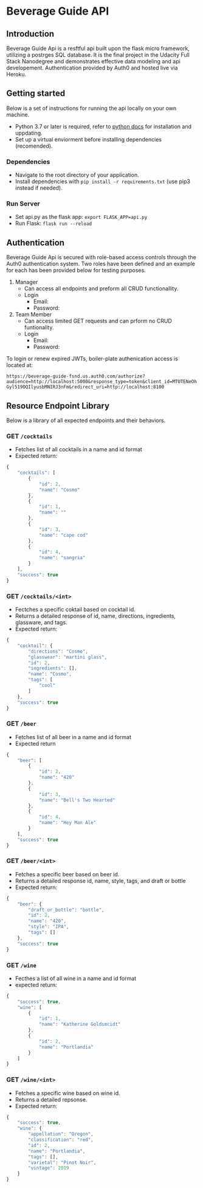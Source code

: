 # Beverage Guide API

## Introduction
Beverage Guide Api is a resftful api built upon the flask micro framework, utilizing a postrges SQL database. It is the 
final project in the Udacity Full Stack Nanodegree and demonstrates effective data modeling and api developement. 
Authentication provided by Auth0 and hosted live via Heroku.

## Getting started 
Below is a set of instructions for running the api locally on your own machine.
- Python 3.7 or later is required, refer to [python docs](https://docs.python.org/3/using/unix.html#getting-and-installing-the-latest-version-of-python) for installation and uppdating.
- Set up a virtual enviorment before installing dependencies (recomended).
### Dependencies
- Navigate to the root directory of your application.
- Install dependencies with `pip install -r requirements.txt` (use pip3 instead if needed).
### Run Server
- Set api.py as the flask app:
  `export FLASK_APP=api.py`
- Run Flask:
  `flask run --reload`

## Authentication
Beverage Guide Api is secured with role-based access controls through the Auth0 authentication system. Two roles 
have been defined and an example for each has been provided below for testing purposes.

1. Manager
    * Can access all endpoints and preform all CRUD functionallity.
    * Login
      * Email:
      * Password:
2. Team Member 
    * Can access limited GET requests and can prform no CRUD funtionality.
    * Login
      * Email:
      * Password:

To login or renew expired JWTs, boiler-plate authenication access is located at:

`https://beverage-guide-fsnd.us.auth0.com/authorize?audience=http://localhost:5000&response_type=token&client_id=MTUTENeOhGyl519OQIlyusbMNIRJ3nFm&redirect_uri=http://localhost:8100`

## Resource Endpoint Library
Below is a library of all expected endpoints and their behaviors.

### GET `/cocktails`
- Fetches list of all cocktails in a name and id format
- Expected return:
```js
{
    "cocktails": [
        {
            "id": 2,
            "name": "Cosmo"
        },
        {
            "id": 1,
            "name": ""
        },
        {
            "id": 3,
            "name": "cape cod"
        },
        {
            "id": 4,
            "name": "sangria"
        }
    ],
    "success": true
}
```

### GET `/cocktails/<int>`
- Fectches a specific coktail based on cocktail id.
- Returns a detailed response of id, name, directions, ingredients, glassware, and tags.
- Expected return:
```js
{
    "cocktail": {
        "directions": "Cosmo",
        "glasswear": "martini glass",
        "id": 2,
        "ingredients": [],
        "name": "Cosmo",
        "tags": [
            "cool"
        ]
    },
    "success": true
}
```

### GET `/beer`
- Fetches list of all beer in a name and id format
- Expected return
```js
{
    "beer": [
        {
            "id": 2,
            "name": "420"
        },
        {
            "id": 3,
            "name": "Bell's Two Hearted"
        },
        {
            "id": 4,
            "name": "Hey Man Ale"
        }
    ],
    "success": true
}
```

### GET `/beer/<int>`
- Fetches a specific beer based on beer id.
- Returns a detailed response id, name, style, tags, and draft or bottle
- Expected return:
```js
{
    "beer": {
        "draft_or_bottle": "bottle",
        "id": 2,
        "name": "420",
        "style": "IPA",
        "tags": []
    },
    "success": true
}
```

### GET `/wine`
- Fecthes a list of all wine in a name and id format
- expected return:
```js
{
    "success": true,
    "wine": [
        {
            "id": 1,
            "name": "Katherine Goldsmcidt"
        },
        {
            "id": 2,
            "name": "Portlandia"
        }
    ]
}
```

### GET `/wine/<int>`
- Fetches a specific wine based on wine id.
- Returns a detailed repsonse.
- Expected return:
```js
{
    "success": true,
    "wine": {
        "appellation": "Oregon",
        "classification": "red",
        "id": 2,
        "name": "Portlandia",
        "tags": [],
        "varietal": "Pinot Noir",
        "vintage": 2019
    }
}
```

